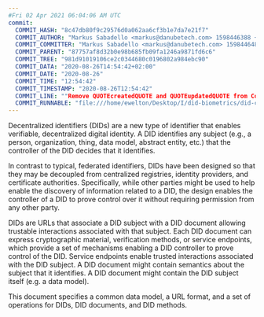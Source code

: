 ```yaml
---
#Fri 02 Apr 2021 06:04:06 AM UTC
commit:
  COMMIT_HASH: "8c47db80f9c29576d0a062aa6cf3b1e7da7e21f7"
  COMMIT_AUTHOR: "Markus Sabadello <markus@danubetech.com> 1598446388 +0200"
  COMMIT_COMMITTER: "Markus Sabadello <markus@danubetech.com> 1598446482 +0200"
  COMMIT_PARENT: "87757af8d32b0e98b685fb09fa1246a9871fd6c6"
  COMMIT_TREE: "981d91019106ce2c0344680c0196802a984ebc90"
  COMMIT_DATA: "2020-08-26T14:54:42+02:00"
  COMMIT_DATE: "2020-08-26"
  COMMIT_TIME: "12:54:42"
  COMMIT_TIMESTAMP: "2020-08-26T12:54:42"
  COMMIT_LINE: ""Remove QUOTEcreatedQUOTE and QUOTEupdatedQUOTE from Core Properties reference list."
  COMMIT_RUNNABLE: "file:///home/ewelton/Desktop/I/did-biometrics/did-core-dataset/analysis/gitinfo/8c47db80f9c29576d0a062aa6cf3b1e7da7e21f7/snapshot/index.html"
---
```


<section id="abstract">
<p>
<a>Decentralized identifiers</a> (DIDs) are a new type of identifier that
enables verifiable, decentralized digital identity. A <a>DID</a> identifies any
subject (e.g., a person, organization, thing, data model, abstract entity, etc.)
that the controller of the <a>DID</a> decides that it identifies.

In contrast to typical, federated identifiers, DIDs have been designed
so that they may be decoupled from centralized registries, identity providers,
and certificate authorities. Specifically, while other parties might be used
to help enable the discovery of information related to a <a>DID</a>,
the design enables the controller of a <a>DID</a> to prove control over it
without requiring permission from any other party.

<a>DID</a>s are URLs that associate
a <a>DID subject</a> with a <a>DID document</a> allowing trustable interactions
associated with that subject. Each <a>DID document</a> can express cryptographic
material, verification methods, or <a>service endpoints</a>, which provide a set
of mechanisms enabling a <a>DID controller</a> to prove control of the
<a>DID</a>. <a>Service endpoints</a> enable trusted interactions associated with
the <a>DID subject</a>. A <a>DID document</a> might contain semantics about the
subject that it identifies. A <a>DID document</a> might contain the <a>DID
subject</a> itself (e.g. a data model).
    </p>
<p>
This document specifies a common data model, a URL format, and a set of
operations for <a>DIDs</a>, <a>DID documents</a>, and <a>DID methods</a>.
    </p>
</section>
